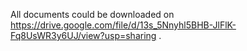All documents could be downloaded on
https://drive.google.com/file/d/13s_5Nnyhl5BHB-JlFlK-Fq8UsWR3y6UJ/view?usp=sharing
.
